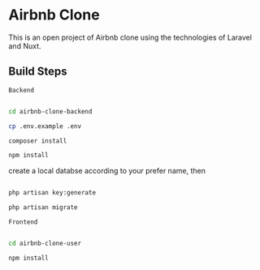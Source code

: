 # Airbnb Clone 

This is an open project of Airbnb clone using the technologies of Laravel and Nuxt.  

## Build Steps 

`Backend`
```bash

cd airbnb-clone-backend

cp .env.example .env

composer install

npm install

```

create a local databse according to your prefer name, then 

```bash

php artisan key:generate

php artisan migrate

```

`Frontend`
```bash

cd airbnb-clone-user

npm install

```